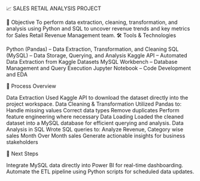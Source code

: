 📈 SALES RETAIL ANALYSIS PROJECT

📌 Objective
To perform data extraction, cleaning, transformation, and analysis using Python and SQL to uncover revenue trends and key metrics for Sales Retail Revenue Management team.
🛠 Tools & Technologies

Python (Pandas) – Data Extraction, Transformation, and Cleaning
SQL (MySQL) – Data Storage, Querying, and Analysis
Kaggle API – Automated Data Extraction from Kaggle Datasets
MySQL Workbench – Database Management and Query Execution
Jupyter Notebook – Code Development and EDA

🔁 Process Overview

Data Extraction
Used Kaggle API to download the dataset directly into the project workspace.
Data Cleaning & Transformation
Utilized Pandas to:
Handle missing values
Correct data types
Remove duplicates
Perform feature engineering where necessary
Data Loading
Loaded the cleaned dataset into a MySQL database for efficient querying and analysis.
Data Analysis in SQL
Wrote SQL queries to:
Analyze Revenue, Category wise sales Month Over Month sales
Generate actionable insights for business stakeholders

🚀 Next Steps

Integrate MySQL data directly into Power BI for real-time dashboarding.
Automate the ETL pipeline using Python scripts for scheduled data updates.
